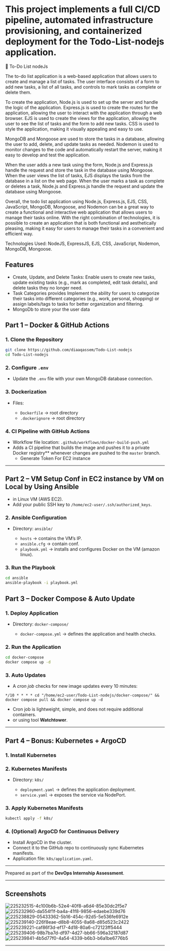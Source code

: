 
# This project implements a full CI/CD pipeline, automated infrastructure provisioning, and containerized deployment for the **Todo-List-nodejs** application.
📝 To-Do List nodeJs

The to-do list application is a web-based application that allows users to create and manage a list of tasks. The user interface consists of a form to add new tasks, a list of all tasks, and controls to mark tasks as complete or delete them.

To create the application, Node.js is used to set up the server and handle the logic of the application. Express.js is used to create the routes for the application, allowing the user to interact with the application through a web browser. EJS is used to create the views for the application, allowing the user to see the list of tasks and the form to add new tasks. CSS is used to style the application, making it visually appealing and easy to use.

MongoDB and Mongoose are used to store the tasks in a database, allowing the user to add, delete, and update tasks as needed. Nodemon is used to monitor changes to the code and automatically restart the server, making it easy to develop and test the application.

When the user adds a new task using the form, Node.js and Express.js handle the request and store the task in the database using Mongoose. When the user views the list of tasks, EJS displays the tasks from the database in a list on the web page. When the user marks a task as complete or deletes a task, Node.js and Express.js handle the request and update the database using Mongoose.

Overall, the todo list application using Node.js, Express.js, EJS, CSS, JavaScript, MongoDB, Mongoose, and Nodemon can be a great way to create a functional and interactive web application that allows users to manage their tasks online. With the right combination of technologies, it is possible to create an application that is both functional and aesthetically pleasing, making it easy for users to manage their tasks in a convenient and efficient way.

Technologies Used: NodeJS, ExpressJS, EJS, CSS, JavaScript, Nodemon, MongoDB, Mongoose.

## Features

- Create, Update, and Delete Tasks: Enable users to create new tasks, update existing tasks (e.g., mark as completed, edit task details), and delete tasks they no longer need.
- Task Categories provides Implement the ability for users to categorize their tasks into different categories (e.g., work, personal, shopping) or assign labels/tags to tasks for better organization and filtering.
- MongoDb to store your the user data




## Part 1 – Docker & GitHub Actions

### 1. Clone the Repository

```bash
git clone https://github.com/diaaqassem/Todo-List-nodejs
cd Todo-List-nodejs
```

### 2. Configure `.env`

* Update the `.env` file with your own MongoDB database connection.

### 3. Dockerization

* Files:

  * `Dockerfile` → root directory
  * `.dockerignore` → root directory

### 4. CI Pipeline with GitHub Actions

* Workflow file location: `.github/workflows/docker-build-push.yml`
* Adds a CI pipeline that builds the image and pushes it to a private Docker registry** whenever changes are pushed to the `master` branch.
  * Generate Token For EC2 instance

---

##  Part 2 – VM Setup Conf in EC2 instance by VM on Local by Using Ansible

* in Linux VM (AWS EC2).
* Add your public SSH key to `/home/ec2-user/.ssh/authorized_keys`.

### 2. Ansible Configuration

* Directory: `ansible/`

  * `hosts` → contains the VM’s IP.
  *  `ansible.cfg` → contain conf.
  * `playbook.yml` → installs and configures Docker on the VM (amazon linux).

### 3. Run the Playbook

```bash
cd ansible
ansible-playbook -i playbook.yml
```



## Part 3 – Docker Compose & Auto Update

### 1. Deploy Application

* Directory: `docker-compose/`

  * `docker-compose.yml` → defines the application and health checks.

### 2. Run the Application

```bash
cd docker-compose
docker compose up -d
```

### 3. Auto Updates

* A *cron job* checks for new image updates every 10 minutes:

```
*/10 * * * * cd "/home/ec2-user/Todo-List-nodejs/docker-compose/" && docker compose pull && docker compose up -d
```

* Cron job is lightweight, simple, and does not require additional containers.
* or using tool **Watchtower**.

---

##  Part 4 – Bonus: Kubernetes + ArgoCD

### 1. Install Kubernetes

### 2. Kubernetes Manifests

* Directory: `k8s/`

  * `deployment.yaml` → defines the application deployment.
  * `service.yaml` → exposes the service via NodePort.

### 3. Apply Kubernetes Manifests

```bash
kubectl apply -f k8s/
```

### 4. (Optional) ArgoCD for Continuous Delivery

* Install ArgoCD in the cluster.
* Connect it to the GitHub repo to continuously sync Kubernetes manifests.
* Application file: `k8s/application.yaml`.

---


Prepared as part of the **DevOps Internship Assessment**.

---


## Screenshots

![225232515-4c100b6b-52e4-40f8-a6d4-85e30dc2f5e7](https://github.com/Ankit6098/Todos-nodejs/assets/92246613/487f548f-7ca6-4183-9443-c88c9f79c3f0)
![225232960-da554f1f-ba4a-41f8-9856-edaebe339d76](https://github.com/Ankit6098/Todos-nodejs/assets/92246613/25515d2e-1d72-498d-8044-59a01c6b9127)
![225238829-05433362-5b16-454c-92d5-5e536fe6912e](https://github.com/Ankit6098/Todos-nodejs/assets/92246613/316d15ca-1fe8-4581-80b1-fc316340bba6)
![225239140-226f8eae-d8b8-4055-8a68-d85d523c2422](https://github.com/Ankit6098/Todos-nodejs/assets/92246613/44a0c418-449e-446f-8a8e-3c4e14fca8bf)
![225239221-caf86f3d-ef17-4d18-80a6-c72123ff5444](https://github.com/Ankit6098/Todos-nodejs/assets/92246613/2ee90ab0-95d4-44f4-80ac-b17b088ac1ce)
![225239406-98b7ba7d-df97-4d27-bb66-596a32187d87](https://github.com/Ankit6098/Todos-nodejs/assets/92246613/960ff353-1ce9-4ef8-94e4-10af09184fd2)
![225239841-4b5d77f0-4a54-4339-b6b3-b6a1be6776b5](https://github.com/Ankit6098/Todos-nodejs/assets/92246613/f5ffc3b8-480f-4d11-9a0b-c469e3c17e8e)


---

